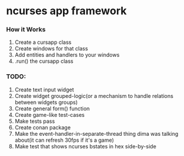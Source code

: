 # ncurses app framework

### How it Works
1. Create a cursapp class
2. Create windows for that class
3. Add entities and handlers to your windows
4. .run() the cursapp class

### TODO:
1. Create text input widget
2. Create widget grouped-logic(or a mechanism to handle relations between widgets groups)
3. Create general form() function
4. Create game-like test-cases
5. Make tests pass
6. Create conan package
7. Make the event-handler-in-separate-thread thing dima was talking about(it can refresh 30fps if it's a game)
8. Make test that shows ncurses bstates in hex side-by-side

